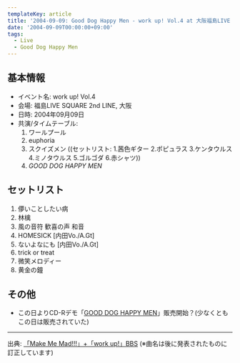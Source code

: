 ```yaml
---
templateKey: article
title: '2004-09-09: Good Dog Happy Men - work up! Vol.4 at 大阪福島LIVE SQUARE 2nd LINE'
date: '2004-09-09T00:00:00+09:00'
tags:
  - Live
  - Good Dog Happy Men
---
```

## 基本情報

* イベント名: work up! Vol.4
* 会場: 福島LIVE SQUARE 2nd LINE, 大阪
* 日時: 2004年09月09日
* 共演/タイムテーブル:
  1. ワールプール
  1. euphoria
  1. スクイズメン ((セットリスト: 1.茜色ギター 2.ポピュラス 3.ケンタウルス 4.ミノタウルス 5.ゴルゴダ 6.赤シャツ))
  1. *GOOD DOG HAPPY MEN*

## セットリスト

1. 儚いことしたい病
1. 林檎
1. 風の音符 歓喜の声 和音
1. HOMESICK [内田Vo./A.Gt]
1. ないよなにも [内田Vo./A.Gt]
1. trick or treat
1. 微笑メロディー
1. 黄金の鐘

## その他

* この日よりCD-Rデモ「[GOOD DOG HAPPY MEN](http://monden-info.hatenablog.com/entry/2004/09/09/000000)」販売開始？(少なくともこの日は販売されていた)

---

出典: [「Make Me Mad!!!」+「work up!」BBS](http://web.archive.org/web/20041106015955/http://www1.rocketbbs.com/411/bbs.cgi?id=madcap&page=2) (※曲名は後に発表されたものに訂正しています)

